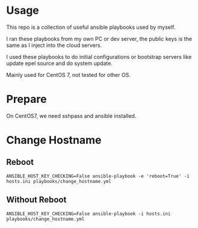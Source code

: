 # Usage

This repo is a collection of useful ansible playbooks used by myself.

I ran these playbooks from my own PC or dev server, the public keys is
the same as I inject into the cloud servers.

I used these playbooks to do initial configurations or bootstrap
servers like update epel source and do system update.

Mainly used for CentOS 7, not tested for other OS.

# Prepare

On CentOS7, we need sshpass and ansible installed.

# Change Hostname

## Reboot

```
ANSIBLE_HOST_KEY_CHECKING=False ansible-playbook -e 'reboot=True' -i hosts.ini playbooks/change_hostname.yml
```

## Without Reboot

```
ANSIBLE_HOST_KEY_CHECKING=False ansible-playbook -i hosts.ini playbooks/change_hostname.yml
```
